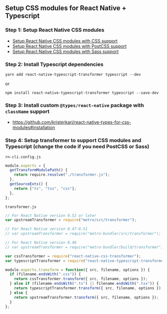 ## Setup CSS modules for React Native + Typescript

### Step 1: Setup React Native CSS modules

* [Setup React Native CSS modules with CSS support](setup-css.md)
* [Setup React Native CSS modules with PostCSS support](setup-postcss.md)
* [Setup React Native CSS modules with Sass support](setup-sass.md)

### Step 2: Install Typescript dependencies

```
yarn add react-native-typescript-transformer typescript --dev
```

or

```
npm install react-native-typescript-transformer typescript --save-dev
```

### Step 3: Install custom `@types/react-native` package with `className` support

* https://github.com/kristerkari/react-native-types-for-css-modules#installation

### Step 4: Setup transformer to support CSS modules and Typescript (change the code if you need PostCSS or Sass)

`rn-cli.config.js`

```js
module.exports = {
  getTransformModulePath() {
    return require.resolve("./transformer.js");
  },
  getSourceExts() {
    return ["ts", "tsx", "css"];
  },
};
```

`transformer.js`

```js
// For React Native version 0.52 or later
var upstreamTransformer = require("metro/src/transformer");

// For React Native version 0.47-0.51
// var upstreamTransformer = require("metro-bundler/src/transformer");

// For React Native version 0.46
// var upstreamTransformer = require("metro-bundler/build/transformer");

var cssTransformer = require("react-native-css-transformer");
var typescriptTransformer = require("react-native-typescript-transformer");

module.exports.transform = function({ src, filename, options }) {
  if (filename.endsWith(".css")) {
    return cssTransformer.transform({ src, filename, options });
  } else if (filename.endsWith(".ts") || filename.endsWith(".tsx")) {
    return typescriptTransformer.transform({ src, filename, options });
  } else {
    return upstreamTransformer.transform({ src, filename, options });
  }
};
```
